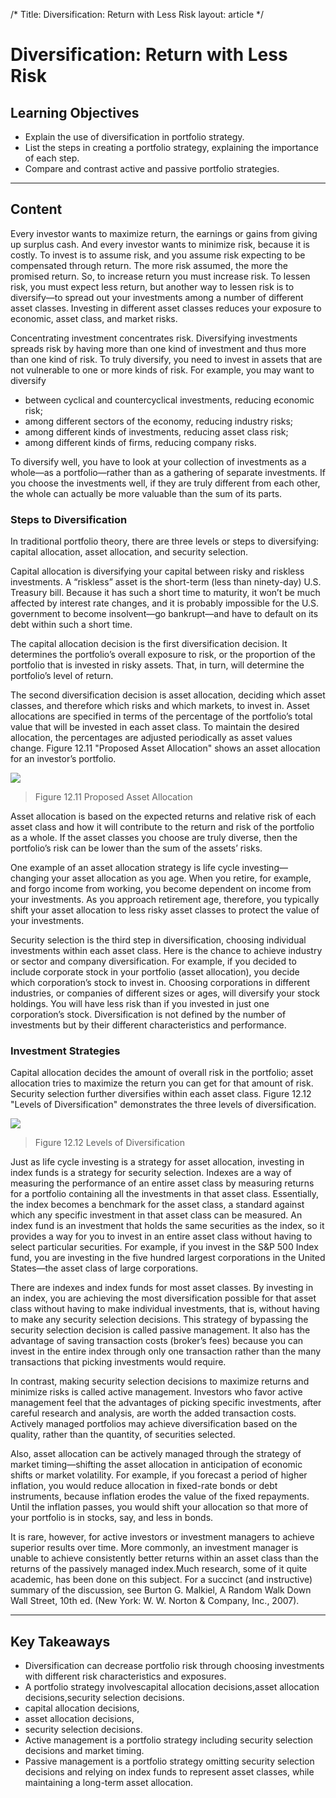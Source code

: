 /*
Title: Diversification: Return with Less Risk
layout: article
*/

# Diversification: Return with Less Risk

## Learning Objectives

- Explain the use of diversification in portfolio strategy.
- List the steps in creating a portfolio strategy, explaining the importance of each step.
- Compare and contrast active and passive portfolio strategies.



---

## Content

Every investor wants to maximize return, the earnings or gains from giving up surplus cash. And every investor wants to minimize risk, because it is costly. To invest is to assume risk, and you assume risk expecting to be compensated through return. The more risk assumed, the more the promised return. So, to increase return you must increase risk. To lessen risk, you must expect less return, but another way to lessen risk is to diversify—to spread out your investments among a number of different asset classes. Investing in different asset classes reduces your exposure to economic, asset class, and market risks.

Concentrating investment concentrates risk. Diversifying investments spreads risk by having more than one kind of investment and thus more than one kind of risk. To truly diversify, you need to invest in assets that are not vulnerable to one or more kinds of risk. For example, you may want to diversify

- between cyclical and countercyclical investments, reducing economic risk;
- among different sectors of the economy, reducing industry risks;
- among different kinds of investments, reducing asset class risk;
- among different kinds of firms, reducing company risks.


To diversify well, you have to look at your collection of investments as a whole—as a portfolio—rather than as a gathering of separate investments. If you choose the investments well, if they are truly different from each other, the whole can actually be more valuable than the sum of its parts.


### Steps to Diversification

In traditional portfolio theory, there are three levels or steps to diversifying: capital allocation, asset allocation, and security selection.

Capital allocation is diversifying your capital between risky and riskless investments. A “riskless” asset is the short-term (less than ninety-day) U.S. Treasury bill. Because it has such a short time to maturity, it won’t be much affected by interest rate changes, and it is probably impossible for the U.S. government to become insolvent—go bankrupt—and have to default on its debt within such a short time.

The capital allocation decision is the first diversification decision. It determines the portfolio’s overall exposure to risk, or the proportion of the portfolio that is invested in risky assets. That, in turn, will determine the portfolio’s level of return.

The second diversification decision is asset allocation, deciding which asset classes, and therefore which risks and which markets, to invest in. Asset allocations are specified in terms of the percentage of the portfolio’s total value that will be invested in each asset class. To maintain the desired allocation, the percentages are adjusted periodically as asset values change. Figure 12.11 "Proposed Asset Allocation" shows an asset allocation for an investor’s portfolio.


![](../media/4eaa7737bd939cd2094bd1dd49653313.jpg)
> Figure 12.11 Proposed Asset Allocation


Asset allocation is based on the expected returns and relative risk of each asset class and how it will contribute to the return and risk of the portfolio as a whole. If the asset classes you choose are truly diverse, then the portfolio’s risk can be lower than the sum of the assets’ risks.

One example of an asset allocation strategy is life cycle investing—changing your asset allocation as you age. When you retire, for example, and forgo income from working, you become dependent on income from your investments. As you approach retirement age, therefore, you typically shift your asset allocation to less risky asset classes to protect the value of your investments.

Security selection is the third step in diversification, choosing individual investments within each asset class. Here is the chance to achieve industry or sector and company diversification. For example, if you decided to include corporate stock in your portfolio (asset allocation), you decide which corporation’s stock to invest in. Choosing corporations in different industries, or companies of different sizes or ages, will diversify your stock holdings. You will have less risk than if you invested in just one corporation’s stock. Diversification is not defined by the number of investments but by their different characteristics and performance.


### Investment Strategies

Capital allocation decides the amount of overall risk in the portfolio; asset allocation tries to maximize the return you can get for that amount of risk. Security selection further diversifies within each asset class. Figure 12.12 "Levels of Diversification" demonstrates the three levels of diversification.


![](../media/f8f90290878454cea09c5a65a431d55c.jpg)
> Figure 12.12 Levels of Diversification


Just as life cycle investing is a strategy for asset allocation, investing in index funds is a strategy for security selection. Indexes are a way of measuring the performance of an entire asset class by measuring returns for a portfolio containing all the investments in that asset class. Essentially, the index becomes a benchmark for the asset class, a standard against which any specific investment in that asset class can be measured. An index fund is an investment that holds the same securities as the index, so it provides a way for you to invest in an entire asset class without having to select particular securities. For example, if you invest in the S&P 500 Index fund, you are investing in the five hundred largest corporations in the United States—the asset class of large corporations.

There are indexes and index funds for most asset classes. By investing in an index, you are achieving the most diversification possible for that asset class without having to make individual investments, that is, without having to make any security selection decisions. This strategy of bypassing the security selection decision is called passive management. It also has the advantage of saving transaction costs (broker’s fees) because you can invest in the entire index through only one transaction rather than the many transactions that picking investments would require.

In contrast, making security selection decisions to maximize returns and minimize risks is called active management. Investors who favor active management feel that the advantages of picking specific investments, after careful research and analysis, are worth the added transaction costs. Actively managed portfolios may achieve diversification based on the quality, rather than the quantity, of securities selected.

Also, asset allocation can be actively managed through the strategy of market timing—shifting the asset allocation in anticipation of economic shifts or market volatility. For example, if you forecast a period of higher inflation, you would reduce allocation in fixed-rate bonds or debt instruments, because inflation erodes the value of the fixed repayments. Until the inflation passes, you would shift your allocation so that more of your portfolio is in stocks, say, and less in bonds.

It is rare, however, for active investors or investment managers to achieve superior results over time. More commonly, an investment manager is unable to achieve consistently better returns within an asset class than the returns of the passively managed index.Much research, some of it quite academic, has been done on this subject. For a succinct (and instructive) summary of the discussion, see Burton G. Malkiel, A Random Walk Down Wall Street, 10th ed. (New York: W. W. Norton & Company, Inc., 2007).



---

## Key Takeaways

- Diversification can decrease portfolio risk through choosing investments with different risk characteristics and exposures.
- A portfolio strategy involvescapital allocation decisions,asset allocation decisions,security selection decisions.
- capital allocation decisions,
- asset allocation decisions,
- security selection decisions.
- Active management is a portfolio strategy including security selection decisions and market timing.
- Passive management is a portfolio strategy omitting security selection decisions and relying on index funds to represent asset classes, while maintaining a long-term asset allocation.


